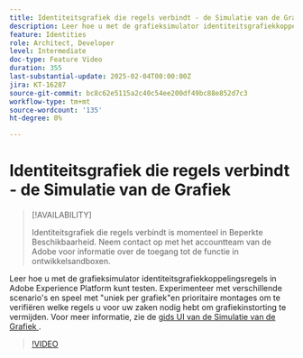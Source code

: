 ```yaml
---
title: Identiteitsgrafiek die regels verbindt - de Simulatie van de Grafiek
description: Leer hoe u met de grafieksimulator identiteitsgrafiekkoppelingsregels in Adobe Experience Platform kunt testen. Experimenteer met verschillende scenario's en speel met "uniek per grafiek"en prioritaire montages om te verifiëren welke regels u voor uw zaken nodig hebt om grafiekinstorting te vermijden.
feature: Identities
role: Architect, Developer
level: Intermediate
doc-type: Feature Video
duration: 355
last-substantial-update: 2025-02-04T00:00:00Z
jira: KT-16287
source-git-commit: bc8c62e5115a2c40c54ee200df49bc88e852d7c3
workflow-type: tm+mt
source-wordcount: '135'
ht-degree: 0%

---
```



# Identiteitsgrafiek die regels verbindt - de Simulatie van de Grafiek

>[!AVAILABILITY]
>
>Identiteitsgrafiek die regels verbindt is momenteel in Beperkte Beschikbaarheid. Neem contact op met het accountteam van de Adobe voor informatie over de toegang tot de functie in ontwikkelsandboxen.

Leer hoe u met de grafieksimulator identiteitsgrafiekkoppelingsregels in Adobe Experience Platform kunt testen. Experimenteer met verschillende scenario&#39;s en speel met &quot;uniek per grafiek&quot;en prioritaire montages om te verifiëren welke regels u voor uw zaken nodig hebt om grafiekinstorting te vermijden. Voor meer informatie, zie de [ gids UI van de Simulatie van de Grafiek ](https://experienceleague.adobe.com/nl/docs/experience-platform/identity/features/identity-graph-linking-rules/graph-simulation).

>[!VIDEO](https://video.tv.adobe.com/v/3444032/?learn=on&enablevpops)

